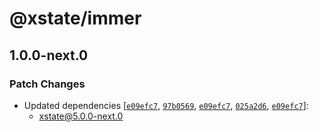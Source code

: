 # @xstate/immer

## 1.0.0-next.0

### Patch Changes

- Updated dependencies [[`e09efc7`](https://github.com/davidkpiano/xstate/commit/e09efc720f05246b692d0fdf17cf5d8ac0344ee6), [`97b0569`](https://github.com/davidkpiano/xstate/commit/97b05690cd8b30824eb176c813a145d3ef0d2a78), [`e09efc7`](https://github.com/davidkpiano/xstate/commit/e09efc720f05246b692d0fdf17cf5d8ac0344ee6), [`025a2d6`](https://github.com/davidkpiano/xstate/commit/025a2d6a295359a746bee6ffc2953ccc51a6aaad), [`e09efc7`](https://github.com/davidkpiano/xstate/commit/e09efc720f05246b692d0fdf17cf5d8ac0344ee6)]:
  - xstate@5.0.0-next.0
